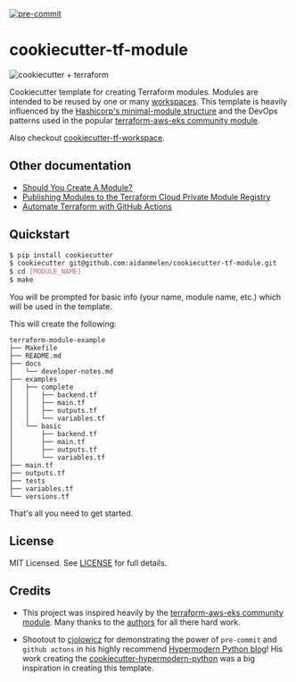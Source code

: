 [![pre-commit](https://img.shields.io/badge/pre--commit-enabled-brightgreen?logo=pre-commit&logoColor=white)](https://github.com/pre-commit/pre-commit)

# cookiecutter-tf-module

![cookiecutter + terraform](https://app.lucidchart.com/publicSegments/view/cc4a32be-9ba9-4c64-863b-6646b2b6f10a/image.png)

Cookiecutter template for creating Terraform modules. Modules are intended to be reused by one or many [workspaces](https://www.terraform.io/docs/cloud/workspaces/index.html). This template is heavily influenced by the [Hashicorp's minimal-module structure](https://learn.hashicorp.com/tutorials/terraform/module?in=terraform/modules#what-are-modules-for) and the DevOps patterns used in the popular [terraform-aws-eks community module](https://github.com/terraform-aws-modules/terraform-aws-eks).

Also checkout [cookiecutter-tf-workspace](https://github.com/aidanmelen/cookiecutter-tf-workspace).

## Other documentation

- [Should You Create A Module?](https://www.terraform.io/docs/cloud/guides/recommended-practices/part3.2.html#3-create-your-first-module)
- [Publishing Modules to the Terraform Cloud Private Module Registry ](https://www.terraform.io/docs/cloud/registry/publish.html#publishing-a-new-module)
- [Automate Terraform with GitHub Actions](https://learn.hashicorp.com/tutorials/terraform/github-actions?in=terraform/automation)

## Quickstart

```bash
$ pip install cookiecutter
$ cookiecutter git@github.com:aidanmelen/cookiecutter-tf-module.git
$ cd [MODULE_NAME]
$ make
```

You will be prompted for basic info (your name, module name, etc.) which will be used in the template.

This will create the following:

```
terraform-module-example
├── Makefile
├── README.md
├── docs
│   └── developer-notes.md
├── examples
│   ├── complete
│   │   ├── backend.tf
│   │   ├── main.tf
│   │   ├── outputs.tf
│   │   └── variables.tf
│   └── basic
│       ├── backend.tf
│       ├── main.tf
│       ├── outputs.tf
│       └── variables.tf
├── main.tf
├── outputs.tf
├── tests
├── variables.tf
└── versions.tf
```

That's all you need to get started.

## License

MIT Licensed. See [LICENSE](https://github.com/aidanmelen/cookiecutter-tf-module/tree/master/LICENSE) for full details.

## Credits

- This project was inspired heavily by the [terraform-aws-eks community module](https://github.com/terraform-aws-modules/terraform-aws-eks). Many thanks to the [authors](https://github.com/terraform-aws-modules/terraform-aws-eks#authors) for all there hard work.

- Shootout to [cjolowicz](https://github.com/cjolowicz) for demonstrating the power of `pre-commit` and `github actons` in his highly recommend [Hypermodern Python blog](https://cjolowicz.github.io/posts/hypermodern-python-01-setup/)! His work creating the [cookiecutter-hypermodern-python](https://github.com/cjolowicz/cookiecutter-hypermodern-python) was a big inspiration in creating this template.

